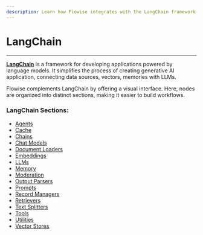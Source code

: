 ```yaml
---
description: Learn how Flowise integrates with the LangChain framework
---
```


# LangChain

***

[**LangChain**](https://www.langchain.com/) is a framework for developing applications powered by language models. It simplifies the process of creating generative AI application, connecting data sources, vectors, memories with LLMs.

Flowise complements LangChain by offering a visual interface. Here, nodes are organized into distinct sections, making it easier to build workflows.

### LangChain Sections:

* [Agents](agents/)
* [Cache](cache/)
* [Chains](chains/)
* [Chat Models](chat-models/)
* [Document Loaders](document-loaders/)
* [Embeddings](embeddings/)
* [LLMs](llms/)
* [Memory](memory/)
* [Moderation](moderation/)
* [Output Parsers](output-parsers/)
* [Prompts](prompts/)
* [Record Managers](record-managers.md)
* [Retrievers](retrievers/)
* [Text Splitters](text-splitters/)
* [Tools](tools/)
* [Utilities](../utilities/)
* [Vector Stores](vector-stores/)
